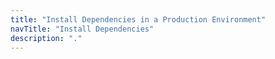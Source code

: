 ```yaml
---
title: "Install Dependencies in a Production Environment"
navTitle: "Install Dependencies"
description: "."
---
```

